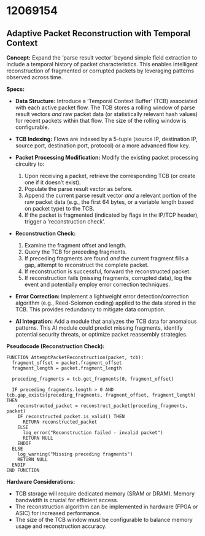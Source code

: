# 12069154

## Adaptive Packet Reconstruction with Temporal Context

**Concept:** Expand the ‘parse result vector’ beyond simple field extraction to include a temporal history of packet characteristics. This enables intelligent reconstruction of fragmented or corrupted packets by leveraging patterns observed across time. 

**Specs:**

*   **Data Structure:** Introduce a ‘Temporal Context Buffer’ (TCB) associated with each active packet flow. The TCB stores a rolling window of parse result vectors *and* raw packet data (or statistically relevant hash values) for recent packets within that flow. The size of the rolling window is configurable.

*   **TCB Indexing:** Flows are indexed by a 5-tuple (source IP, destination IP, source port, destination port, protocol) or a more advanced flow key.

*   **Packet Processing Modification:**  Modify the existing packet processing circuitry to:
    1.  Upon receiving a packet, retrieve the corresponding TCB (or create one if it doesn’t exist).
    2.  Populate the parse result vector as before.
    3.  Append the current parse result vector *and* a relevant portion of the raw packet data (e.g., the first 64 bytes, or a variable length based on packet type) to the TCB.
    4.  If the packet is fragmented (indicated by flags in the IP/TCP header), trigger a ‘reconstruction check’.

*   **Reconstruction Check:**
    1.  Examine the fragment offset and length.
    2.  Query the TCB for preceding fragments.
    3.  If preceding fragments are found *and* the current fragment fills a gap, attempt to reconstruct the complete packet.
    4.  If reconstruction is successful, forward the reconstructed packet.
    5.  If reconstruction fails (missing fragments, corrupted data), log the event and potentially employ error correction techniques.

*   **Error Correction:**  Implement a lightweight error detection/correction algorithm (e.g., Reed-Solomon coding) applied to the data stored in the TCB. This provides redundancy to mitigate data corruption.

*   **AI Integration:** Add a module that analyzes the TCB data for anomalous patterns.  This AI module could predict missing fragments, identify potential security threats, or optimize packet reassembly strategies.

**Pseudocode (Reconstruction Check):**

```
FUNCTION AttemptPacketReconstruction(packet, tcb):
  fragment_offset = packet.fragment_offset
  fragment_length = packet.fragment_length

  preceding_fragments = tcb.get_fragments(0, fragment_offset)

  IF preceding_fragments.length > 0 AND tcb.gap_exists(preceding_fragments, fragment_offset, fragment_length) THEN
    reconstructed_packet = reconstruct_packet(preceding_fragments, packet)
    IF reconstructed_packet.is_valid() THEN
      RETURN reconstructed_packet
    ELSE
      log_error("Reconstruction failed - invalid packet")
      RETURN NULL
    ENDIF
  ELSE
    log_warning("Missing preceding fragments")
    RETURN NULL
  ENDIF
END FUNCTION
```

**Hardware Considerations:**

*   TCB storage will require dedicated memory (SRAM or DRAM). Memory bandwidth is crucial for efficient access.
*   The reconstruction algorithm can be implemented in hardware (FPGA or ASIC) for increased performance.
*   The size of the TCB window must be configurable to balance memory usage and reconstruction accuracy.